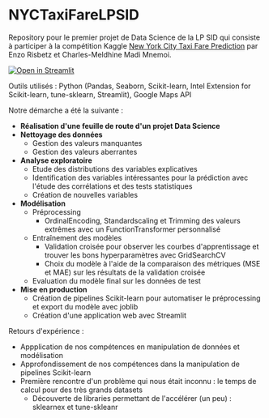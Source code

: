 # NYCTaxiFareLPSID
Repository pour le premier projet de Data Science de la LP SID qui consiste à participer à la compétition Kaggle [New York City Taxi Fare Prediction](https://www.kaggle.com/c/new-york-city-taxi-fare-prediction) par Enzo Risbetz et Charles-Meldhine Madi Mnemoi.

[![Open in Streamlit](https://static.streamlit.io/badges/streamlit_badge_black_white.svg)](https://bit.ly/LPRoubaixNYCTaxiFare)

Outils utilisés : Python (Pandas, Seaborn, Scikit-learn, Intel Extension for Scikit-learn, tune-sklearn, Streamlit), Google Maps API

Notre démarche a été la suivante :
 * **Réalisation d'une feuille de route d'un projet Data Science**
 * **Nettoyage des données**
   * Gestion des valeurs manquantes 
   * Gestion des valeurs aberrantes 
* **Analyse exploratoire**
  * Etude des distributions des variables explicatives
  * Identification des variables intéressantes pour la prédiction avec l'étude des corrélations et des tests statistiques
  * Création de nouvelles variables
* **Modélisation**
  * Préprocessing 
    * OrdinalEncoding, Standardscaling et Trimming des valeurs extrêmes avec un FunctionTransformer personnalisé
  * Entraînement des modèles
    * Validation croisée pour observer les courbes d'apprentissage et trouver les bons hyperparamètres avec GridSearchCV
    * Choix du modèle à l'aide de la comparaison des métriques (MSE et MAE) sur les résultats de la validation croisée
  * Evaluation du modèle final sur les données de test
* **Mise en production**
  * Création de pipelines Scikit-learn pour automatiser le préprocessing et export du modèle avec joblib
  * Création d'une application web avec Streamlit

Retours d'expérience :
 * Appplication de nos compétences en manipulation de données et modélisation
 * Approfondissement de nos compétences dans la manipulation de pipelines Scikit-learn
 * Première rencontre d'un problème qui nous était inconnu : le temps de calcul pour des très grands datasets
   * Découverte de libraries permettant de l'accélérer (un peu) : sklearnex et tune-skleanr



